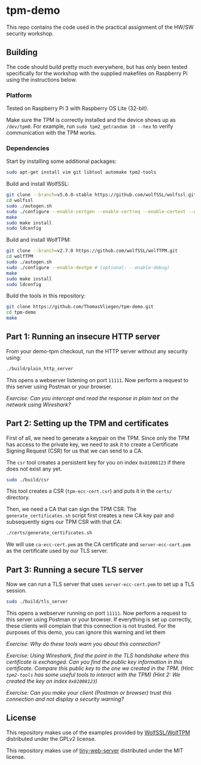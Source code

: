 # tpm-demo

This repo contains the code used in the practical assignment of the HW/SW security workshop.

## Building

The code should build pretty much everywhere, but has only been tested specifically for the workshop with the supplied makefiles on Raspberry Pi using the instructions below.

### Platform

Tested on Raspberry Pi 3 with Raspberry OS Lite (32-bit).

Make sure the TPM is correctly installed and the device shows up as `/dev/tpm0`. For example, run `sudo tpm2_getrandom 10 --hex` to verify communication with the TPM works.

### Dependencies

Start by installing some additional packages:

```sh
sudo apt-get install vim git libtool automake tpm2-tools
```

Build and install WolfSSL:

```sh
git clone --branch=v5.6.0-stable https://github.com/wolfSSL/wolfssl.git
cd wolfssl
sudo ./autogen.sh
sudo ./configure --enable-certgen --enable-certreq --enable-certext --enable-pkcs7 --enable-cryptocb --enable-aescfb
make
sudo make install
sudo ldconfig
```

Build and install WolfTPM:

```sh
git clone --branch=v2.7.0 https://github.com/wolfSSL/wolfTPM.git
cd wolfTPM
sudo ./autogen.sh
sudo ./configure --enable-devtpm # (optional: --enable-debug)
make
sudo make install
sudo ldconfig
```

Build the tools in this repository:

```sh
git clone https://github.com/ThomasVliegen/tpm-demo.git
cd tpm-demo
make
```

## Part 1: Running an insecure HTTP server

From your demo-tpm checkout, run the HTTP server without any security using:
```sh
./build/plain_http_server
```

This opens a webserver listening on port `11111`. Now perform a request to this server using Postman or your browser.

_Exercise: Can you intercept and read the response in plain text on the network using Wireshark?_

## Part 2: Setting up the TPM and certificates

First of all, we need to generate a keypair on the TPM. Since only the TPM has access to the private key, we need to ask it to create a Certificate Signing Request (CSR) for us that we can send to a CA.

The `csr` tool creates a persistent key for you on index `0x81008123` if there does not exist any yet.

```sh
sudo ./build/csr
```

This tool creates a CSR (`tpm-ecc-cert.csr`) and puts it in the `certs/` directory.

Then, we need a CA that can sign the TPM CSR. The `generate_certificates.sh` script first creates a new CA key pair and subsequently signs our TPM CSR with that CA:

```sh
./certs/generate_certificates.sh
```

We will use `ca-ecc-cert.pem` as the CA certificate and `server-ecc-cert.pem` as the certificate used by our TLS server.

## Part 3: Running a secure TLS server

Now we can run a TLS server that uses `server-ecc-cert.pem` to set up a TLS session.

```sh
sudo ./build/tls_server
```

This opens a webserver running on port `11111`. Now perform a request to this server using Postman or your browser. If everything is set up correctly, these clients will complain that this connection is not trusted. For the purposes of this demo, you can ignore this warning and let them

_Exercise: Why do these tools warn you about this connection?_

_Exercise: Using Wireshark, find the point in the TLS handshake where this certificate is exchanged. Can you find the public key information in this certificate. Compare this public key to the one we created in the TPM. (Hint: `tpm2-tools` has some useful tools to interact with the TPM) (Hint 2: We created the key on index `0x81008123`)_

_Exercise: Can you make your client (Postman or browser) trust this connection and not display a security warning?_

## License

This repository makes use of the examples provided by [WolfSSL/WolfTPM](https://github.com/wolfSSL) distributed under the GPLv2 license.

This repository makes use of [tiny-web-server](https://github.com/shenfeng/tiny-web-server) distributed under the MIT license.
